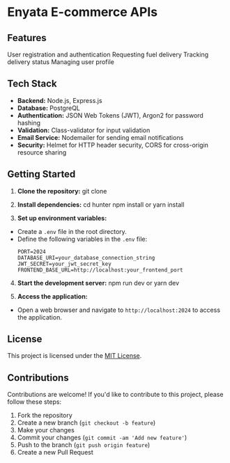 # Enyata E-commerce APIs

## Features
User registration and authentication
Requesting fuel delivery
Tracking delivery status
Managing user profile

## Tech Stack
- **Backend:** Node.js, Express.js
- **Database:** PostgreQL
- **Authentication:** JSON Web Tokens (JWT), Argon2 for password hashing
- **Validation:** Class-validator for input validation
- **Email Service:** Nodemailer for sending email notifications
- **Security:** Helmet for HTTP header security, CORS for cross-origin resource sharing

## Getting Started
1. **Clone the repository:**
git clone 

2. **Install dependencies:**
cd hunter
npm install or yarn install

3. **Set up environment variables:**
- Create a `.env` file in the root directory.
- Define the following variables in the `.env` file:
  ```
  PORT=2024
  DATABASE_URI=your_database_connection_string
  JWT_SECRET=your_jwt_secret_key
  FRONTEND_BASE_URL=http://localhost:your_frontend_port
  ```

4. **Start the development server:**
npm run dev or yarn dev

5. **Access the application:**
- Open a web browser and navigate to `http://localhost:2024` to access the application.

## License
This project is licensed under the [MIT License](LICENSE).

## Contributions
Contributions are welcome! If you'd like to contribute to this project, please follow these steps:
1. Fork the repository
2. Create a new branch (`git checkout -b feature`)
3. Make your changes
4. Commit your changes (`git commit -am 'Add new feature'`)
5. Push to the branch (`git push origin feature`)
6. Create a new Pull Request
